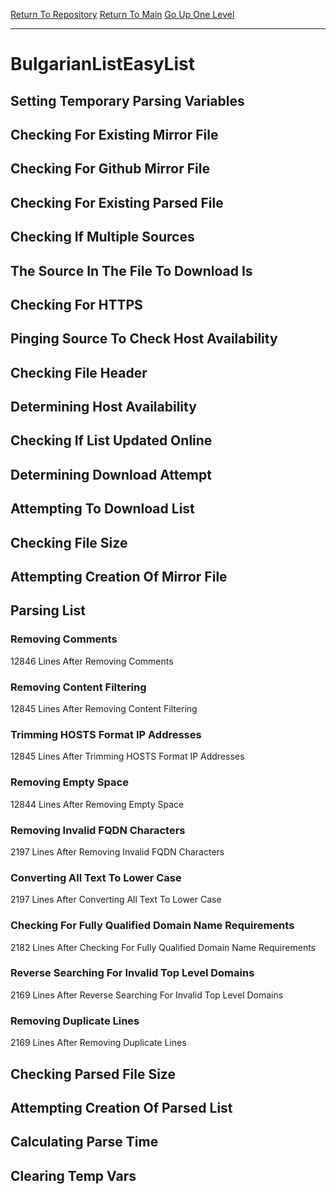 [Return To Repository](https://github.com/deathbybandaid/piholeparser/)
[Return To Main](https://github.com/deathbybandaid/piholeparser/blob/master/RecentRunLogs/Mainlog.md)
[Go Up One Level](https://github.com/deathbybandaid/piholeparser/blob/master/RecentRunLogs/TopLevelScripts/30-Processing-Blacklists.md)
____________________________________
# BulgarianListEasyList
## Setting Temporary Parsing Variables
## Checking For Existing Mirror File
## Checking For Github Mirror File
## Checking For Existing Parsed File
## Checking If Multiple Sources
## The Source In The File To Download Is
## Checking For HTTPS
## Pinging Source To Check Host Availability
## Checking File Header
## Determining Host Availability
## Checking If List Updated Online
## Determining Download Attempt
## Attempting To Download List
## Checking File Size
## Attempting Creation Of Mirror File
## Parsing List
### Removing Comments
12846 Lines After Removing Comments
### Removing Content Filtering
12845 Lines After Removing Content Filtering
### Trimming HOSTS Format IP Addresses
12845 Lines After Trimming HOSTS Format IP Addresses
### Removing Empty Space
12844 Lines After Removing Empty Space
### Removing Invalid FQDN Characters
2197 Lines After Removing Invalid FQDN Characters
### Converting All Text To Lower Case
2197 Lines After Converting All Text To Lower Case
### Checking For Fully Qualified Domain Name Requirements
2182 Lines After Checking For Fully Qualified Domain Name Requirements
### Reverse Searching For Invalid Top Level Domains
2169 Lines After Reverse Searching For Invalid Top Level Domains
### Removing Duplicate Lines
2169 Lines After Removing Duplicate Lines
## Checking Parsed File Size
## Attempting Creation Of Parsed List
## Calculating Parse Time
## Clearing Temp Vars
